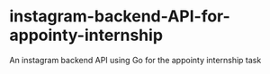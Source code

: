 # instagram-backend-API-for-appointy-internship
An instagram backend API using Go for the appointy internship task
